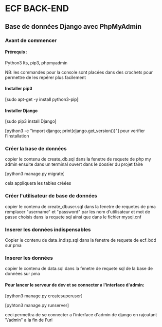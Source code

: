 # ECF BACK-END

## Base de données Django avec PhpMyAdmin

### Avant de commencer

#### Prérequis :

Python3 lts, pip3, phpmyadmin

NB: les commandes pour la console sont placées dans des crochets pour permettre de les repérer plus facilement


#### Installer pip3

[sudo apt-get -y install python3-pip]

#### Installer Django

[sudo pip3 install Django]

[python3 -c "import django; print(django.get_version())"] pour verifier l'installation

### Créer la base de données

copier le contenu de create_db.sql dans la fenetre de requete de php my admin
ensuite dans un terminal ouvert dans le dossier du projet faire

[python3 manage.py migrate]

cela appliquera les tables créées 

### Créer l'utilisateur de base de données

copier le contenu de create_dbuser.sql dans la fenetre de requetes de pma
remplacer "username" et "password" par les nom d'utilisateur et mot de passe choisis dans la requete sql ainsi que dans le fichier mysql.cnf

### Inserer les données indispensables

Copier le contenu de data_indisp.sql dans la fenetre de requete de ecf_bdd sur pma

### Inserer les données

copier le contenu de data.sql dans la fenetre de requete sql de la base de données sur pma

#### Pour lancer le serveur de dev et se connecter a l'interface d'admin:

[python3 manage.py createsuperuser]

[pyhton3 manage.py runserver]

ceci permettra de se connecter a l'interface d'admin de django en rajoutant "/admin" a la fin de l'url
